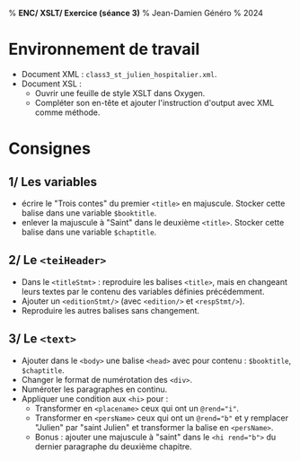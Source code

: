 % __ENC/ XSLT/ Exercice (séance 3)__
% Jean-Damien Généro
% 2024

# Environnement de travail
- Document XML : `class3_st_julien_hospitalier.xml`.
- Document XSL :
  - Ouvrir une feuille de style XSLT dans Oxygen.
  - Compléter son en-tête et ajouter l'instruction d'output avec XML comme méthode.

# Consignes
## 1/ Les variables
- écrire le "Trois contes" du premier `<title>` en majuscule. Stocker cette balise dans une variable `$booktitle`.
- enlever la majuscule à "Saint" dans le deuxième `<title>`. Stocker cette balise dans une variable `$chaptitle`.

## 2/ Le `<teiHeader>`
- Dans le `<titleStmt>` : reproduire les balises `<title>`, mais en changeant leurs textes par le contenu des variables définies précédemment.
- Ajouter un `<editionStmt/>` (avec `<edition/>` et `<respStmt/>`).
- Reproduire les autres balises sans changement.

## 3/ Le `<text>`
- Ajouter dans le `<body>` une balise `<head>` avec pour contenu : `$booktitle`, `$chaptitle`.
- Changer le format de numérotation des `<div>`.
- Numéroter les paragraphes en continu.
- Appliquer une condition aux `<hi>` pour :
  - Transformer en `<placename>` ceux qui ont un `@rend="i"`.
  - Transformer en `<persName>` ceux qui ont un `@rend="b"` et y remplacer "Julien" par "saint Julien" et transformer la balise en `<persName>`.
  - Bonus : ajouter une majuscule à "saint" dans le `<hi rend="b">` du dernier paragraphe du deuxième chapitre.
